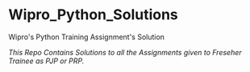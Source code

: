 # Wipro_Python_Solutions
Wipro's Python Training Assignment's Solution

*This Repo Contains Solutions to all the Assignments given to Freseher Trainee as PJP or PRP.*